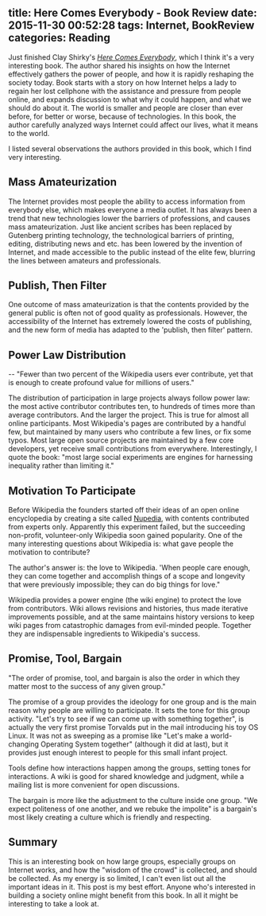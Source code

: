 title: Here Comes Everybody - Book Review
date: 2015-11-30 00:52:28
tags: Internet, BookReview
categories: Reading
---

Just finished Clay Shirky's [_Here Comes Everybody_](https://books.google.com/books/about/Here_Comes_Everybody.html?id=mafZyckH_bAC), which I think it's a very interesting book. The author shared his insights on how the Internet effectively gathers the power of people, and how it is rapidly reshaping the society today. Book starts with a story on how Internet helps a lady to regain her lost cellphone with the assistance and pressure from people online, and expands discussion to what why it could happen, and what we should do about it. The world is smaller and people are closer than ever before, for better or worse, because of technologies. In this book, the author carefully analyzed ways Internet could affect our lives, what it means to the world.

I listed several observations the authors provided in this book, which I find very interesting.

<!-- more -->

## Mass Amateurization

The Internet provides most people the ability to access information from everybody else, which makes everyone a media outlet. It has always been a trend that new technologies lower the barriers of professions, and causes mass amateurization. Just like ancient scribes has been replaced by Gutenberg printing technology, the technological barriers of printing, editing, distributing news and etc. has been lowered by the invention of Internet, and made accessible to the public instead of the elite few, blurring the lines between amateurs and professionals.

## Publish, Then Filter

One outcome of mass amateurization is that the contents provided by the general public is often not of good quality as professionals. However, the accessibility of the Internet has extremely lowered the costs of publishing, and the new form of media has adapted to the 'publish, then filter' pattern.

## Power Law Distribution

-- "Fewer than two percent of the Wikipedia users ever contribute, yet that is enough to create profound value for millions of users."

The distribution of participation in large projects always follow power law: the most active contributor contributes ten, to hundreds of times more than average contributors. And the larger the project. This is true for almost all online participants. Most Wikipedia's pages are contributed by a handful few, but maintained by many users who contribute a few lines, or fix some typos. Most large open source projects are maintained by a few core developers, yet receive small contributions from everywhere. Interestingly, I quote the book: "most large social experiments are engines for harnessing inequality rather than limiting it."


## Motivation To Participate

Before Wikipedia the founders started off their ideas of an open online encyclopedia by creating a site called [Nupedia](https://en.wikipedia.org/wiki/Nupedia), with contents contributed from experts only. Apparently this experiment failed, but the succeeding non-profit, volunteer-only Wikipedia soon gained popularity. One of the many interesting questions about Wikipedia is: what gave people the motivation to contribute?

The author's answer is: the love to Wikipedia. 'When people care enough, they can come together and accomplish things of a scope and longevity that were previously impossible; they can do big things for love."

Wikipedia provides a power engine (the wiki engine) to protect the love from contributors. Wiki allows revisions and histories, thus made iterative improvements possible, and at the same maintains history versions to keep wiki pages from catastrophic damages from evil-minded people. Together they are indispensable ingredients to Wikipedia's success.


## Promise, Tool, Bargain

"The order of promise, tool, and bargain is also the order in which they matter most to the success of any given group."

The promise of a group provides the ideology for one group and is the main reason why people are willing to participate. It sets the tone for this group activity. "Let's try to see if we can come up with something together", is actually the very first promise Torvalds put in the mail introducing his toy OS Linux. It was not as sweeping as a promise like "Let's make a world-changing Operating System together" (although it did at last), but it provides just enough interest to people for this small infant project.

Tools define how interactions happen among the groups, setting tones for interactions. A wiki is good for shared knowledge and judgment, while a mailing list is more convenient for open discussions.

The bargain is more like the adjustment to the culture inside one group. "We expect politeness of one another, and we rebuke the impolite" is a bargain's most likely creating a culture which is friendly and respecting.


## Summary

This is an interesting book on how large groups, especially groups on Internet works, and how the "wisdom of the crowd" is collected, and should be collected. As my energy is so limited, I can't even list out all the important ideas in it. This post is my best effort. Anyone who's interested in building a society online might benefit from this book. In all it might be interesting to take a look at.
